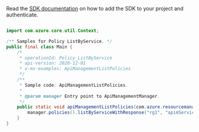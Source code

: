 Read the [SDK documentation](https://github.com/Azure/azure-sdk-for-java/blob/azure-resourcemanager-apimanagement_1.0.0-beta.2/sdk/apimanagement/azure-resourcemanager-apimanagement/README.md) on how to add the SDK to your project and authenticate.

```java

import com.azure.core.util.Context;

/** Samples for Policy ListByService. */
public final class Main {
    /*
     * operationId: Policy_ListByService
     * api-version: 2020-12-01
     * x-ms-examples: ApiManagementListPolicies
     */
    /**
     * Sample code: ApiManagementListPolicies.
     *
     * @param manager Entry point to ApiManagementManager.
     */
    public static void apiManagementListPolicies(com.azure.resourcemanager.apimanagement.ApiManagementManager manager) {
        manager.policies().listByServiceWithResponse("rg1", "apimService1", Context.NONE);
    }
}
```

